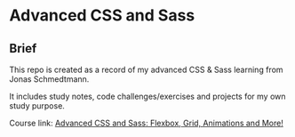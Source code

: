 # Advanced CSS and Sass

## Brief

This repo is created as a record of my advanced CSS & Sass learning from Jonas Schmedtmann.

It includes study notes, code challenges/exercises and projects for my own study purpose.

Course link:
[Advanced CSS and Sass: Flexbox, Grid, Animations and More!](https://www.udemy.com/share/101Wkw2@PkdKV1pfSlIJcEdKBEtnVD1u/)
